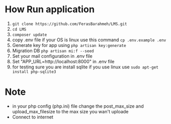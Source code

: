 # How Run application
1) `git clone https://github.com/FerasBarahmeh/LMS.git`
2) `cd LMS`
3) `composer update`
4) copy .env file if your OS is linux use this command `cp .env.example .env`
5) Generate key for app using `php artisan key:generate`
6) Migration DB `php artisan mi:f --seed`
7) Set your mail configuration in .env file
8) Set "APP_URL=http://localhost:8000" in .env file 
9) for testing sure you are install sqlite if you use linux use `sudo apt-get install php-sqlite3` 
# Note
 - in your php config (php.ini) file change the post_max_size and upload_max_filesize	to the max size you wan't uploade
 - Connect to internet
